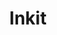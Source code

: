 ---
codehost: https://github.com/inkit
facebook: https://facebook.com/inkit
linkedin: https://linkedin.com/company/inkit
logohandle: inkit
sort: inkit
title: Inkit
twitter: https://x.com/InkitHQ
website: https://www.inkit.com/
---